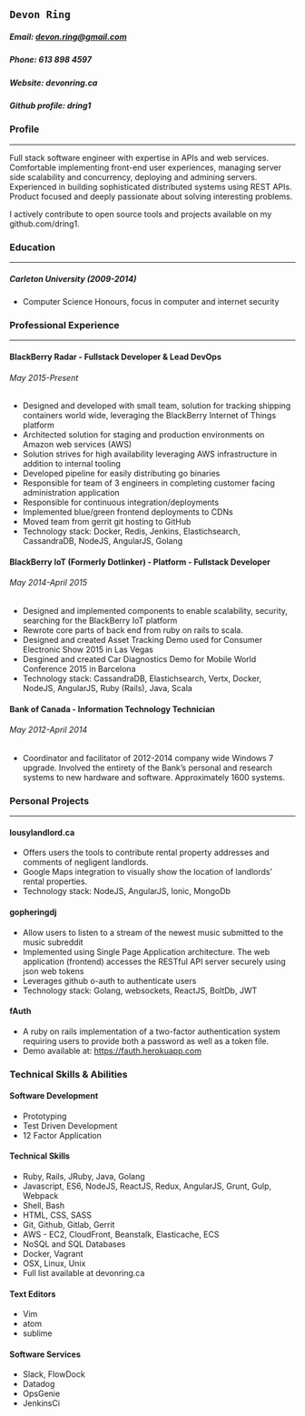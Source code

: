 
## `Devon Ring`
##### Email: devon.ring@gmail.com
##### Phone: 613 898 4597
##### Website: devonring.ca
##### Github profile: dring1


### Profile
-----
Full stack software engineer with expertise in APIs and web services. Comfortable implementing front-end user experiences, managing server side scalability and concurrency, deploying and admining servers. Experienced in building sophisticated distributed systems using REST APIs. Product focused and deeply passionate about solving interesting problems.

I actively contribute to open source tools and projects available on my github.com/dring1.

### Education
-----
##### Carleton University (2009-2014)
* Computer Science Honours, focus in computer and internet security

### Professional Experience
-----
#### BlackBerry Radar - Fullstack Developer & Lead DevOps
###### May 2015-Present
- Designed and developed with small team, solution for tracking shipping containers world wide, leveraging the BlackBerry Internet of Things platform
- Architected solution for staging and production environments on Amazon web services (AWS)
- Solution strives for high availability leveraging AWS infrastructure in addition to internal tooling
- Developed pipeline for easily distributing go binaries
- Responsible for team of 3 engineers in completing customer facing administration application
- Responsible for continuous integration/deployments
- Implemented blue/green frontend deployments to CDNs
- Moved team from gerrit git hosting to GitHub
- Technology stack: Docker, Redis, Jenkins, Elastichsearch, CassandraDB, NodeJS, AngularJS, Golang

#### BlackBerry IoT (Formerly Dotlinker) - Platform - Fullstack Developer
###### May 2014-April 2015
- Designed and implemented components to enable scalability, security, searching for the BlackBerry IoT platform
- Rewrote core parts of back end from ruby on rails to scala.
- Designed and created Asset Tracking Demo used for Consumer Electronic Show 2015 in Las Vegas
- Desgined and created Car Diagnostics Demo for Mobile World Conference 2015 in Barcelona
- Technology stack: CassandraDB, Elastichsearch, Vertx, Docker, NodeJS, AngularJS, Ruby (Rails), Java, Scala

#### Bank of Canada - Information Technology Technician
###### May 2012-April 2014
* Coordinator and facilitator of 2012-2014 company wide Windows 7 upgrade. Involved the entirety of the Bank’s personal and research systems to new hardware and software.  Approximately 1600 systems.


### Personal Projects

----

#### lousylandlord.ca

* Offers users the tools to contribute rental property addresses and comments of negligent landlords.
* Google Maps integration to visually show the location of landlords’ rental properties.
* Technology stack: NodeJS, AngularJS, Ionic, MongoDb

#### gopheringdj
* Allow users to listen to a stream of the newest music submitted to the music subreddit
* Implemented using Single Page Application architecture. The web application (frontend) accesses the RESTful API server securely using json web tokens
* Leverages github o-auth to authenticate users
* Technology stack: Golang, websockets, ReactJS, BoltDb, JWT

#### fAuth
* A ruby on rails implementation of a two-factor authentication system requiring users to provide both a password as well as a token file.
* Demo available at: https://fauth.herokuapp.com

### Technical Skills & Abilities

#### Software Development
* Prototyping
* Test Driven Development
* 12 Factor Application

#### Technical Skills
* Ruby, Rails, JRuby, Java, Golang
* Javascript, ES6, NodeJS, ReactJS, Redux, AngularJS, Grunt, Gulp, Webpack
* Shell, Bash
* HTML, CSS, SASS
* Git, Github, Gitlab, Gerrit
* AWS - EC2, CloudFront, Beanstalk, Elasticache, ECS
* NoSQL and SQL Databases
* Docker, Vagrant
* OSX, Linux, Unix
* Full list available at devonring.ca

#### Text Editors
* Vim
* atom
* sublime

#### Software Services
* Slack, FlowDock
* Datadog
* OpsGenie
* JenkinsCi
